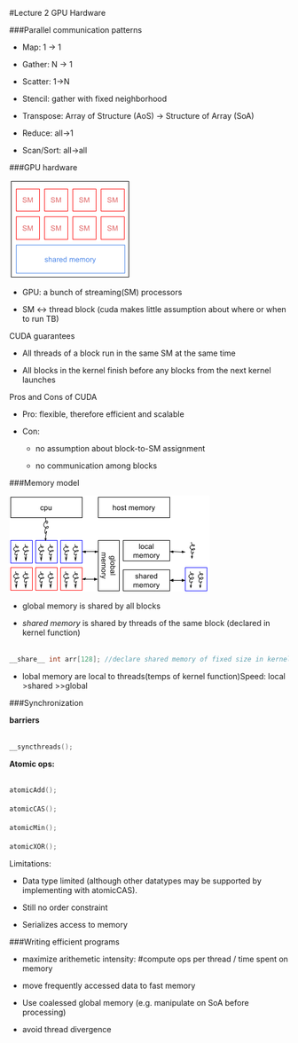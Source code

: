 #Lecture 2 GPU Hardware

###Parallel communication patterns

* Map: 1 -> 1

* Gather: N -> 1

* Scatter: 1->N

* Stencil: gather with fixed neighborhood

* Transpose: Array of Structure (AoS) -> Structure of Array (SoA)

* Reduce: all->1

* Scan/Sort: all->all

###GPU hardware


![](/Udacity344/notes/images/Lec2_GPU_hardware.png)

* GPU: a bunch of streaming(SM) processors

* SM <-> thread block (cuda makes little assumption about where or when to run TB)

CUDA guarantees

* All threads of a block run in the same SM at the same time

* All blocks in the kernel finish before any blocks from the next kernel launches

Pros and Cons of CUDA

* Pro: flexible, therefore efficient and scalable

* Con: 

  * no assumption about block-to-SM assignment 

  * no communication among blocks

###Memory model

![](/Udacity344/notes/images/Lec2_memory_model.png)

* global memory is shared by all blocks

* _shared memory_ is shared by threads of the same block (declared in kernel function)

```c

__share__ int arr[128]; //declare shared memory of fixed size in kernel function

```

* lobal memory are local to threads(temps of kernel function)Speed: local >shared >>global

###Synchronization 

**barriers**

```c

__syncthreads();

```

**Atomic ops:**

```c

atomicAdd(); 

atomicCAS(); 

atomicMin(); 

atomicXOR();

```

Limitations:

* Data type limited (although other datatypes may be supported by implementing with atomicCAS).

* Still no order constraint

* Serializes access to memory

###Writing efficient programs

* maximize arithemetic intensity: #compute ops per thread / time spent on memory

* move frequently accessed data to fast memory

* Use coalessed global memory (e.g. manipulate on SoA before processing)

* avoid thread divergence

